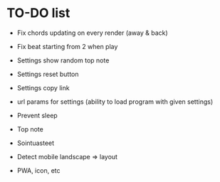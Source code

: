 # TO-DO list

- Fix chords updating on every render (away & back)

- Fix beat starting from 2 when play

- Settings show random top note

- Settings reset button

- Settings copy link

- url params for settings (ability to load program with given settings)

- Prevent sleep

- Top note

- Sointuasteet

- Detect mobile landscape => layout

- PWA, icon, etc
